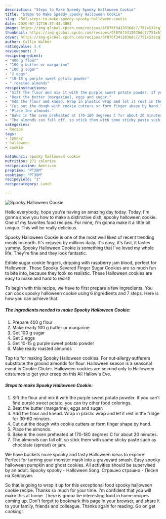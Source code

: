 ```yaml
---
description: "Steps to Make Speedy Spooky Halloween Cookie"
title: "Steps to Make Speedy Spooky Halloween Cookie"
slug: 2582-steps-to-make-speedy-spooky-halloween-cookie
date: 2020-07-12T16:57:44.400Z
image: https://img-global.cpcdn.com/recipes/6f076f3412036dc7/751x532cq70/spooky-halloween-cookie-recipe-main-photo.jpg
thumbnail: https://img-global.cpcdn.com/recipes/6f076f3412036dc7/751x532cq70/spooky-halloween-cookie-recipe-main-photo.jpg
cover: https://img-global.cpcdn.com/recipes/6f076f3412036dc7/751x532cq70/spooky-halloween-cookie-recipe-main-photo.jpg
author: Callie Walker
ratingvalue: 3.4
reviewcount: 3
recipeingredient:
- "400 g flour"
- "100 g butter or margarine"
- "100 g sugar"
- "2 eggs"
- "10-15 g purple sweet potato powder"
- " roasted almonds"
recipeinstructions:
- "Sift the flour and mix it with the purple sweet potato powder. If you can&#39;t find purple sweet potato, you can try other food colorings."
- "Beat the butter (margarine), eggs and sugar."
- "Add the flour and knead. Wrap in plastic wrap and let it rest in the fridge for 30-60 minutes."
- "Cut out the dough with cookie cutters or form finger shape by hand."
- "Place the almonds."
- "Bake in the oven preheated at 170-180 degrees C for about 20 minutes."
- "The almonds can fall off, so stick them with some sticky paste such as chocolate (spread) or jam."
categories:
- Recipe
tags:
- spooky
- halloween
- cookie

katakunci: spooky halloween cookie 
nutrition: 272 calories
recipecuisine: American
preptime: "PT28M"
cooktime: "PT38M"
recipeyield: "1"
recipecategory: Lunch

---
```



![Spooky Halloween Cookie](https://img-global.cpcdn.com/recipes/6f076f3412036dc7/751x532cq70/spooky-halloween-cookie-recipe-main-photo.jpg)

Hello everybody, hope you're having an amazing day today. Today, I'm gonna show you how to make a distinctive dish, spooky halloween cookie. One of my favorites food recipes. For mine, I'm gonna make it a little bit unique. This will be really delicious.

Spooky Halloween Cookie is one of the most well liked of recent trending meals on earth. It's enjoyed by millions daily. It's easy, it's fast, it tastes yummy. Spooky Halloween Cookie is something that I've loved my whole life. They're fine and they look fantastic.

Edible sugar cookie fingers, dripping with raspberry jam blood, perfect for Halloween. These Spooky Severed Finger Sugar Cookies are so much fun to bite into, because they look so realistic. These Halloween cookies are easy to make and hard to resist!


To begin with this recipe, we have to first prepare a few ingredients. You can cook spooky halloween cookie using 6 ingredients and 7 steps. Here is how you can achieve that.

<!--inarticleads1-->

##### The ingredients needed to make Spooky Halloween Cookie:

1. Prepare 400 g flour
1. Make ready 100 g butter or margarine
1. Get 100 g sugar
1. Get 2 eggs
1. Get 10-15 g purple sweet potato powder
1. Make ready  roasted almonds


Top tip for making Spooky Halloween cookies. For nut-allergy sufferers substitute the ground almonds for flour. Halloween season is a seasonal event in Cookie Clicker. Halloween cookies are second only to Halloween costumes to get your creep on this All Hallow&#39;s Eve. 

<!--inarticleads2-->

##### Steps to make Spooky Halloween Cookie:

1. Sift the flour and mix it with the purple sweet potato powder. If you can&#39;t find purple sweet potato, you can try other food colorings.
1. Beat the butter (margarine), eggs and sugar.
1. Add the flour and knead. Wrap in plastic wrap and let it rest in the fridge for 30-60 minutes.
1. Cut out the dough with cookie cutters or form finger shape by hand.
1. Place the almonds.
1. Bake in the oven preheated at 170-180 degrees C for about 20 minutes.
1. The almonds can fall off, so stick them with some sticky paste such as chocolate (spread) or jam.


We have buckets more spooky and tasty Halloween ideas to explore! Perfect for turning your monster mash into a graveyard smash. Easy spooky halloween pumpkin and ghost cookies. All activities should be supervised by an adult. Spooky spooky - Halloween Song. Страшно страшно - Песня на Хэллоуин. 

So that is going to wrap it up for this exceptional food spooky halloween cookie recipe. Thanks so much for your time. I'm confident that you will make this at home. There is gonna be interesting food in home recipes coming up. Don't forget to bookmark this page in your browser, and share it to your family, friends and colleague. Thanks again for reading. Go on get cooking!
